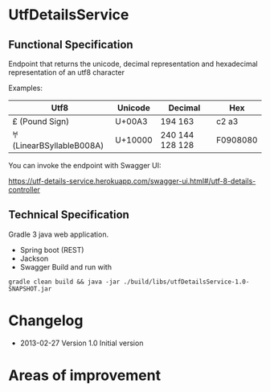 # UtfDetailsService
## Functional Specification
Endpoint that returns the unicode, decimal representation and hexadecimal representation of an utf8 character

Examples:

Utf8 | Unicode | Decimal | Hex
---- | ------- | ------- | ---
£ (Pound Sign) | U+00A3 | 194 163 | c2 a3
𐀀 (LinearBSyllableB008A) | U+10000 | 240 144 128 128 | F0908080

You can invoke the endpoint with Swagger UI:

https://utf-details-service.herokuapp.com/swagger-ui.html#/utf-8-details-controller

## Technical Specification
Gradle 3 java web application.
* Spring boot (REST)
* Jackson
* Swagger
Build and run with
```
gradle clean build && java -jar ./build/libs/utfDetailsService-1.0-SNAPSHOT.jar
```
# Changelog
* 2013-02-27 Version 1.0 Initial version

# Areas of improvement



